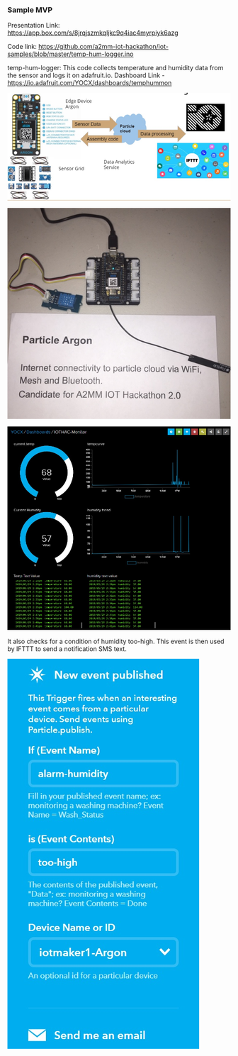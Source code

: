 ### Sample MVP

Presentation Link: https://app.box.com/s/8jrqjszmkqljkc9q4iac4myrpiyk6azg

Code link: https://github.com/a2mm-iot-hackathon/iot-samples/blob/master/temp-hum-logger.ino

temp-hum-logger:
This code collects temperature and humidity data from the sensor and logs it on adafruit.io.
Dashboard Link - https://io.adafruit.com/YOCX/dashboards/temphummon

![Architecture Tech stack](https://github.com/iot-maker1/TempHumMonMVP/blob/main/arch.jpg)

![Temp-Hum-setup](https://github.com/iot-maker1/TempHumMonMVP/blob/main/Argon-temphum-mon.jpg)

![Temp-Hum-dash](https://github.com/iot-maker1/TempHumMonMVP/blob/main/argon-adafruit-io.jpg)

It also checks for a condition of humidity too-high. This event is then used by IFTTT to send a notification SMS text.

![Temp-Hum-IFTTT](https://github.com/iot-maker1/TempHumMonMVP/blob/main/IFTTT-Applet.jpg)


